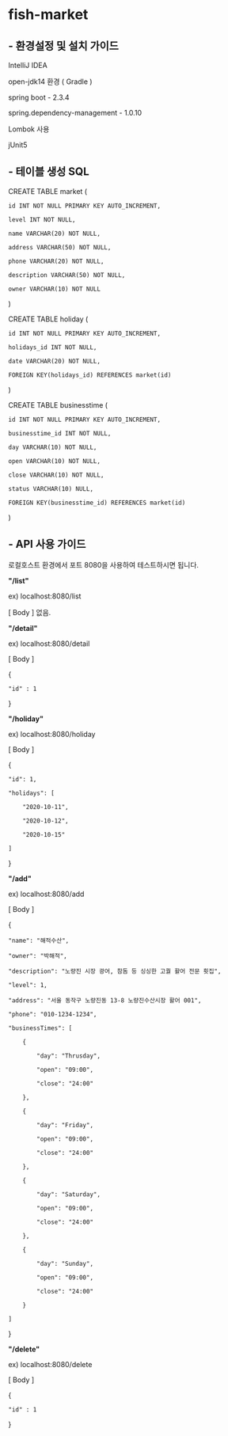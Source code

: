 # fish-market


## - 환경설정 및 설치 가이드

IntelliJ IDEA

open-jdk14 환경 ( Gradle )

spring boot - 2.3.4

spring.dependency-management - 1.0.10

Lombok 사용

jUnit5


## - 테이블 생성 SQL

CREATE TABLE market (

    id INT NOT NULL PRIMARY KEY AUTO_INCREMENT,
    
    level INT NOT NULL,
    
    name VARCHAR(20) NOT NULL,
    
    address VARCHAR(50) NOT NULL,
    
    phone VARCHAR(20) NOT NULL,
    
    description VARCHAR(50) NOT NULL,
    
    owner VARCHAR(10) NOT NULL
    
)


CREATE TABLE holiday (

    id INT NOT NULL PRIMARY KEY AUTO_INCREMENT,
    
    holidays_id INT NOT NULL,
    
    date VARCHAR(20) NOT NULL,
    
    FOREIGN KEY(holidays_id) REFERENCES market(id)

)

CREATE TABLE businesstime (

    id INT NOT NULL PRIMARY KEY AUTO_INCREMENT,
    
    businesstime_id INT NOT NULL,
    
    day VARCHAR(10) NOT NULL,
    
    open VARCHAR(10) NOT NULL,
    
    close VARCHAR(10) NOT NULL,
    
    status VARCHAR(10) NULL,
    
    FOREIGN KEY(businesstime_id) REFERENCES market(id)

)


## - API 사용 가이드

로컬호스트 환경에서 포트 8080을 사용하여 테스트하시면 됩니다.


**"/list"**

ex) localhost:8080/list

[ Body ]  없음.

**"/detail"**

ex) localhost:8080/detail

[ Body ]

{

    "id" : 1
    
}

**"/holiday"**

ex) localhost:8080/holiday

[ Body ]

{

    "id": 1,
    
    "holidays": [
    
        "2020-10-11",
        
        "2020-10-12",
        
        "2020-10-15"
        
    ]
    
}

**"/add"**

ex) localhost:8080/add

[ Body ] 

{

    "name": "해적수산",
    
    "owner": "박해적",
    
    "description": "노량진 시장 광어, 참돔 등 싱싱한 고퀄 활어 전문 횟집",
    
    "level": 1,
    
    "address": "서울 동작구 노량진동 13-8 노량진수산시장 활어 001",
    
    "phone": "010-1234-1234",
    
    "businessTimes": [
    
        {
        
            "day": "Thrusday",
            
            "open": "09:00",
            
            "close": "24:00"
            
        },
        
        {
        
            "day": "Friday",
            
            "open": "09:00",
            
            "close": "24:00"
            
        },
        
        {
        
            "day": "Saturday",
            
            "open": "09:00",
            
            "close": "24:00"
            
        },
        
        {
        
            "day": "Sunday",
            
            "open": "09:00",
            
            "close": "24:00"
            
        }
        
    ]
    
}


**"/delete"**

ex) localhost:8080/delete

[ Body ]

{

    "id" : 1
    
}
